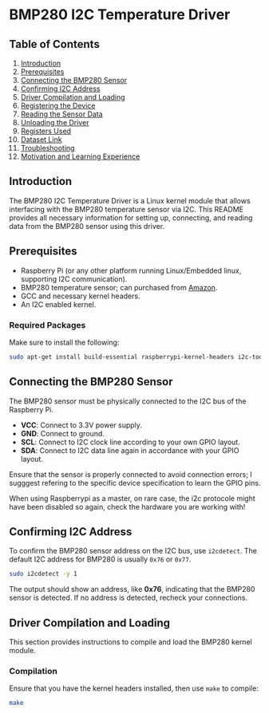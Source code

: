 # BMP280 I2C Temperature Driver

## Table of Contents
1. [Introduction](#introduction)
2. [Prerequisites](#prerequisites)
3. [Connecting the BMP280 Sensor](#connecting-the-bmp280-sensor)
4. [Confirming I2C Address](#confirming-i2c-address)
5. [Driver Compilation and Loading](#driver-compilation-and-loading)
6. [Registering the Device](#registering-the-device)
7. [Reading the Sensor Data](#reading-the-sensor-data)
8. [Unloading the Driver](#unloading-the-driver)
9. [Registers Used](#registers-used)
10. [Dataset Link](#dataset-link)
11. [Troubleshooting](#troubleshooting)
12. [Motivation and Learning Experience](#motivation-and-learning-experience)

## Introduction
The BMP280 I2C Temperature Driver is a Linux kernel module that allows interfacing with the BMP280 temperature sensor via I2C. This README provides all necessary information for setting up, connecting, and reading data from the BMP280 sensor using this driver.

## Prerequisites
- Raspberry Pi (or any other platform running Linux/Embedded linux, supporting I2C communication).
- BMP280 temperature sensor; can purchased from [Amazon](https://www.amazon.ca/dp/B0CD4PQZGQ?ref=nb_sb_ss_w_as-reorder_k8_1_3&amp=&crid=2O5HL4SJU7RKQ&amp=&sprefix=bmp).
- GCC and necessary kernel headers.
- An I2C enabled kernel.

### Required Packages
Make sure to install the following:
```bash
sudo apt-get install build-essential raspberrypi-kernel-headers i2c-tools
```

## Connecting the BMP280 Sensor

The BMP280 sensor must be physically connected to the I2C bus of the Raspberry Pi.

- **VCC**: Connect to 3.3V power supply.
- **GND**: Connect to ground.
- **SCL**: Connect to I2C clock line according to your own GPIO layout.
- **SDA**: Connect to I2C data line again in accordance with your GPIO layout.

Ensure that the sensor is properly connected to avoid connection errors; I sugggest refering to the specific device specification to learn the GPIO pins.

When using Raspberrypi as a master, on rare case, the i2c protocole might have been disabled so again, check the hardware you are working with!

## Confirming I2C Address

To confirm the BMP280 sensor address on the I2C bus, use `i2cdetect`. The default I2C address for BMP280 is usually `0x76` or `0x77`.

```bash
sudo i2cdetect -y 1
```
The output should show an address, like **0x76**, indicating that the BMP280 sensor is detected. If no address is detected, recheck your connections.

## Driver Compilation and Loading

This section provides instructions to compile and load the BMP280 kernel module.

### Compilation

Ensure that you have the kernel headers installed, then use `make` to compile:

```bash
make
```
